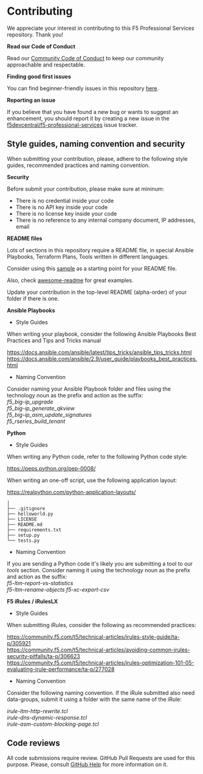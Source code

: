 # Contributing

We appreciate your interest in contributing to this F5 Professional Services repository. Thank you!

**Read our Code of Conduct**

Read our [Community Code of Conduct](https://github.com/f5devcentral/f5-professional-services/blob/main/code_of_conduct.md) to keep our community approachable and respectable.

**Finding good first issues**

You can find beginner-friendly issues in this repository [here](https://github.com/f5devcentral/f5-professional-services/issues). 

**Reporting an issue**

If you believe that you have found a new bug or wants to suggest an enhancement, you should report it by creating a new issue in the [f5devcentral/f5-professional-services](https://github.com/f5devcentral/f5-professional-services/issues) issue tracker.

## Style guides, naming convention and security

When submitting your contribution, please, adhere to the following style guides, recommended practices and naming convention.

**Security**

Before submit your contribution, please make sure at mininum:
- There is no credential inside your code
- There is no API key inside your code
- There is no license key inside your code
- There is no reference to any internal company document, IP addresses, email

**README files**

Lots of sections in this repository require a README file, in special Ansible Playbooks, Terraform Plans, Tools written in different languages.  

Consider using this [sample](https://github.com/f5devcentral/f5-professional-services/blob/main/sample_readme.md) as a starting point for your README file. 

Also, check [awesome-readme](https://github.com/matiassingers/awesome-readme) for great examples.

Update your contribution in the top-level README (alpha-order) of your folder if there is one.

**Ansible Playbooks**

- Style Guides

When writing your playbook, consider the following Ansible Playbooks Best Practices and Tips and Tricks manual

https://docs.ansible.com/ansible/latest/tips_tricks/ansible_tips_tricks.html  
https://docs.ansible.com/ansible/2.9/user_guide/playbooks_best_practices.html  

- Naming Convention

Consider naming your Ansible Playbook folder and files using the technology noun as the prefix and action as the suffix:  
*f5_big-ip_upgrade*  
*f5_big-ip_generate_qkview*  
*f5_big-ip_asm_update_signatures*  
*f5_rseries_build_tenant*  

**Python**

- Style Guides

When writing any Python code, refer to the following Python code style:

https://peps.python.org/pep-0008/  

When writing an one-off script, use the following application layout:

https://realpython.com/python-application-layouts/

```helloworld/  
│  
├── .gitignore  
├── helloworld.py  
├── LICENSE  
├── README.md  
├── requirements.txt  
├── setup.py  
└── tests.py  
```` 
- Naming Convention

If you are sending a Python code it's likely you are submitting a tool to our *tools* section. Consider naming it using the technology noun as the prefix and action as the suffix:   
*f5-ltm-report-vs-statistics*  
*f5-ltm-rename-objects*
*f5-xc-export-csv*

**F5 iRules / iRulesLX**

- Style Guides

When submitting iRules, consider the following as recommended practices:

https://community.f5.com/t5/technical-articles/irules-style-guide/ta-p/305921  
https://community.f5.com/t5/technical-articles/avoiding-common-irules-security-pitfalls/ta-p/306623  
https://community.f5.com/t5/technical-articles/irules-optimization-101-05-evaluating-irule-performance/ta-p/277028  

- Naming Convention

Consider the following naming convention. If the iRule submitted also need data-groups, submit it using a folder with the same name of the iRule:  

*irule-ltm-http-rewrite.tcl*  
*irule-dns-dynamic-response.tcl*  
*irule-asm-custom-blocking-page.tcl*  

## Code reviews

All code submissions require review. GitHub Pull Requests are used for this purpose. Please, consult
[GitHub Help](https://help.github.com/articles/about-pull-requests/) for more
information on it.
